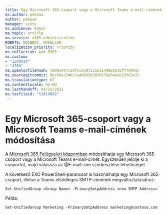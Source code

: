 ```yaml
---
title: Egy Microsoft 365-csoport vagy a Microsoft Teams e-mail-címének módosítása
ms.author: pebaum
author: pebaum
manager: scotv
ms.audience: Admin
ms.topic: article
ms.service: o365-administration
ROBOTS: NOINDEX, NOFOLLOW
localization_priority: Priority
ms.collection: Adm_O365
ms.custom:
- "1200024"
- "4704"
ms.openlocfilehash: 7800a447c5dfcc8397121e1149921916ff7944ac
ms.sourcegitcommit: 8bc60ec34bc1e40685e3976576e04a2623f63a7c
ms.translationtype: HT
ms.contentlocale: hu-HU
ms.lasthandoff: 04/15/2021
ms.locfileid: "51819082"
---
```

# <a name="change-email-address-of-a-microsoft-365-group-or-microsoft-teams"></a>Egy Microsoft 365-csoport vagy a Microsoft Teams e-mail-címének módosítása

A [Microsoft 365 Felügyeleti központban](https://admin.microsoft.com/) módosíthatja egy Microsoft 365-csoport vagy a Microsoft Teams e-mail-címét. Egyszerűen jelölje ki a csoportot, majd válassza az @E-mail-cím szerkesztése lehetőséget.

A következő EXO PowerShell-parancsot is használhatja egy Microsoft 365-csoport, illetve a Teams elsődleges SMTP-címének megváltoztatásához:

`Set-UnifiedGroup <Group Name> -PrimarySmtpAddress <new SMTP Address>`

Példa:

`Set-UnifiedGroup Marketing -PrimarySmtpAddress marketing@contoso.com`
